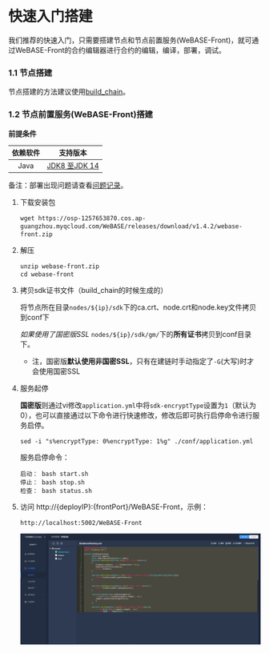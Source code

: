# 快速入门搭建

我们推荐的快速入门，只需要搭建节点和节点前置服务(WeBASE-Front)，就可通过WeBASE-Front的合约编辑器进行合约的编辑，编译，部署，调试。

### 1.1 节点搭建

节点搭建的方法建议使用[build_chain](https://fisco-bcos-documentation.readthedocs.io/zh_CN/latest/docs/installation.html)。

### 1.2 节点前置服务(WeBASE-Front)搭建
**前提条件** 

| 依赖软件 | 支持版本 |
| :-: | :-: |
| Java | [JDK8 至JDK 14](../WeBASE-Front/appendix.html#java) |

备注：部署出现问题请查看[问题记录](../WeBASE-Front/appendix.html#id6)。

1. 下载安装包
    ```shell
    wget https://osp-1257653870.cos.ap-guangzhou.myqcloud.com/WeBASE/releases/download/v1.4.2/webase-front.zip
    ```


2. 解压
    ```shell
    unzip webase-front.zip
    cd webase-front
    ```

3. 拷贝sdk证书文件（build_chain的时候生成的） 

    将节点所在目录`nodes/${ip}/sdk`下的ca.crt、node.crt和node.key文件拷贝到conf下

    *如果使用了国密版SSL* `nodes/${ip}/sdk/gm/`下的**所有证书**拷贝到conf目录下。
    - 注，国密版**默认使用非国密SSL**，只有在建链时手动指定了`-G`(大写)时才会使用国密SSL


4. 服务起停

    **国密版**则通过vi修改`application.yml`中将`sdk-encryptType`设置为`1`（默认为0），也可以直接通过以下命令进行快速修改，修改后即可执行启停命令进行服务启停。
    ```shell
    sed -i "s%encryptType: 0%encryptType: 1%g" ./conf/application.yml
    ```

    服务启停命令：
    ```shell
    启动： bash start.sh
    停止： bash stop.sh
    检查： bash status.sh 
    ```

5. 访问 http://{deployIP}:{frontPort}/WeBASE-Front，示例：  

    ```
    http://localhost:5002/WeBASE-Front 
    ```

    ![](../../images/WeBASE/front-overview.png)

    
